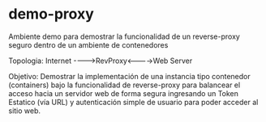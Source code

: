 # demo-proxy
Ambiente demo para demostrar la funcionalidad de un reverse-proxy seguro dentro de un ambiente de contenedores

Topologia:
Internet ---->RevProxy<---->Web Server

Objetivo:
Demostrar la implementación de una instancia tipo contenedor (containers) bajo la funcionalidad de reverse-proxy para balancear el acceso hacia un servidor web de forma segura ingresando un Token Estatico (vía URL) y autenticación simple de usuario para poder acceder al sitio web.







